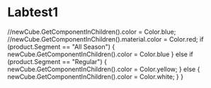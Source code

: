 # Labtest1

//newCube.GetComponentInChildren<TextMesh>().color = Color.blue;
//newCube.GetComponentInChildren<Renderer>().material.color = Color.red;
if (product.Segment == "All Season")
{
 newCube.GetComponentInChildren<TextMesh>().color = Color.blue
 }
 else if (product.Segment == "Regular")
 {
newCube.GetComponentInChildren<TextMesh>().color = Color.yellow;
 }
 else
 {
 newCube.GetComponentInChildren<TextMesh>().color = Color.white;
 }
 }

